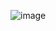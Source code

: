 ![image](https://user-images.githubusercontent.com/1423657/163052956-bf60f5a7-43de-459e-ad8e-ea0775d68e3d.png)
